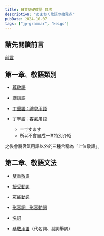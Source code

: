 ```yaml
---
title: 日文基礎敬語 目次
description: "あまねく敬語の始発点"
pubDate: 2024-10-07
tags: ["jp-grammar", "keigo"]
---
```


## 請先閱讀前言

[前言]({{site.url}}/keigo/preface)

## 第一章、敬語類別

- [尊敬語]({{site.url}}/keigo/sonkeigo)

- [謙讓語]({{site.url}}/keigo/kenjougo)

- [丁重語：禮貌用語]({{site.url}}/keigo/teichougo)

- 丁寧語：客氣用語 
    - ＝ですます
    - 所以不會自成一章特別介紹

之後會將客氣用語以外的三種合稱為「上位敬語」。

## 第二章、敬語文法

- [雙重敬語]({{site.url}}/keigo/double)

- [授受動詞]({{site.url}}/keigo/juju)

- [可能動詞]({{site.url}}/keigo/kanou)

- [形容詞、形容動詞]({{site.url}}/keigo/adj)

- [名詞]({{site.url}}/keigo/noun)

- [恭敬用語]({{site.url}}/keigo/kyoukei)（代名詞、副詞舉隅）
